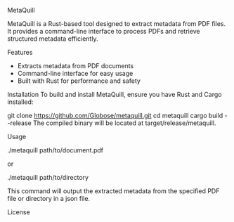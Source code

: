 MetaQuill

MetaQuill is a Rust-based tool designed to extract metadata from PDF files. It provides a command-line interface to process PDFs and retrieve structured metadata efficiently.

Features
- Extracts metadata from PDF documents
- Command-line interface for easy usage
- Built with Rust for performance and safety

Installation
To build and install MetaQuill, ensure you have Rust and Cargo installed:

git clone https://github.com/Globose/metaquill.git
cd metaquill
cargo build --release
The compiled binary will be located at target/release/metaquill.

Usage

./metaquill path/to/document.pdf

or

./metaquill path/to/directory

This command will output the extracted metadata from the specified PDF file or directory in a json file.

License
